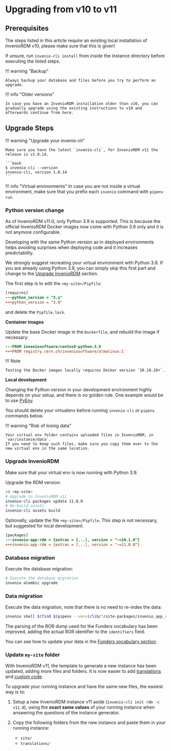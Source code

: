 # Upgrading from v10 to v11

## Prerequisites

The steps listed in this article require an existing local installation of InvenioRDM v10, please make sure that this is given!

If unsure, run `invenio-cli install` from inside the instance directory before executing the listed steps.

!!! warning "Backup"

    Always backup your database and files before you try to perform an upgrade.

!!! info "Older versions"

    In case you have an InvenioRDM installation older than v10, you can gradually upgrade using the existing instructions to v10 and afterwards continue from here.

## Upgrade Steps

!!! warning "Upgrade your invenio-cli"

    Make sure you have the latest `invenio-cli`, for InvenioRDM v11 the release is v1.0.14.

    ```bash
    $ invenio-cli --version
    invenio-cli, version 1.0.14
    ```

!!! info "Virtual environments"
    In case you are not inside a virtual environment, make sure that you prefix each `invenio` command with `pipenv run`.

### Python version change

As of InvenioRDM v11.0, only Python 3.9 is supported. This is because the official InvenioRDM Docker images now come
with Python 3.9 only and it is not anymore configurable.

Developing with the same Python version as in deployed environments helps avoiding surprises when deploying
code and it increases predictability.

We strongly suggest recreating your virtual environment with Python 3.9. If you are already using Python 3.9,
you can simply skip this first part and change to the [Upgrade InvenioRDM](#upgrade-inveniordm) section.

The first step is to edit the `<my-site>/Pipfile`:

```diff
[requires]
---python_version = "3.x"
+++python_version = "3.9"
```

and delete the `Pipfile.lock`.

**Container images**

Update the base Docker image in the `Dockerfile`, and rebuild the image if necessary:

```diff
---FROM inveniosoftware/centos8-python:3.8
+++FROM registry.cern.ch/inveniosoftware/almalinux:1
```

!!! Note

    Testing the Docker images locally requires Docker version `20.10.10+`.


**Local development**

Changing the Python version in your development environment highly
depends on your setup, and there is no golden rule.
One example would be to use [PyEnv](https://github.com/pyenv/pyenv).

You should delete your virtualenv before running `invenio-cli` or `pipenv` commands below.

!!! warning "Risk of losing data"

    Your virtual env folder contains uploaded files in InvenioRDM, in `var/instance/data`.
    If you need to keep such files, make sure you copy them over to the new virtual env in the same location.

### Upgrade InvenioRDM

Make sure that your virtual env is now running with Python 3.9.

Upgrade the RDM version:

```bash
cd <my-site>
# Upgrade to InvenioRDM v11
invenio-cli packages update 11.0.0
# Re-build assets
invenio-cli assets build
```

Optionally, update the file `<my-site>/Pipfile`. This step is not necessary, but suggested for local development.

```diff
[packages]
---invenio-app-rdm = {extras = [...], version = "~=10.1.0"}
+++invenio-app-rdm = {extras = [...], version = "~=11.0.0"}
```

### Database migration

Execute the database migration:

```bash
# Execute the database migration
invenio alembic upgrade
```

### Data migration

Execute the data migration, note that there is no need to re-index the data:

```bash
invenio shell $(find $(pipenv --venv)/lib/*/site-packages/invenio_app_rdm -name migrate_10_0_to_11_0.py)
```

The parsing of the ROR dump used for the Funders vocabulary has
been improved, adding the actual ROR identifier to the `identifiers` field.

You can see how to update your data in the [Funders vocabulary section](../../customize/vocabularies/funding.md).

### Update `my-site` folder

With InvenioRDM v11, the template to generate a new instance has been updated, adding more files and folders.
It is now easier to add [translations](../../contribute/translators-guide.md) and [custom code](../../develop/howtos/custom_code.md).

To upgrade your running instance and have the same new files, the easiest way is to:

1. Setup a new InvenioRDM instance v11 aside (`invenio-cli init rdm -c v11.0`), using the **exact same values** of your running instance when answering the questions of the instance generator.
2. Copy the following folders from the new instance and paste them in your running instance:

    - `site/`
    - `translations/`
